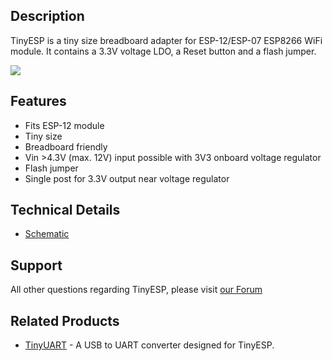 ## Description

TinyESP is a tiny size breadboard adapter for ESP-12/ESP-07 ESP8266 WiFi
module. It contains a 3.3V voltage LDO, a Reset button and a flash
jumper.

<img src="https://d3s5r33r268y59.cloudfront.net/43582/products/thumbs/2015-02-26T04:49:41.941Z-tinyesp1.jpg.258x172_q85_pad_rcrop.jpg">

## Features

  - Fits ESP-12 module
  - Tiny size
  - Breadboard friendly
  - Vin \>4.3V (max. 12V) input possible with 3V3 onboard voltage
    regulator
  - Flash jumper
  - Single post for 3.3V output near voltage
    regulator

## Technical Details

  - [Schematic](https://github.com/AprilBrother/TinyEsp/blob/master/schematic/tinyesp.pdf?raw=true)

## Support

All other questions regarding TinyESP, please visit [our
Forum](http://bbs.aprbrother.com/conversations/wi-fi)

## Related Products

  - [TinyUART](TinyUART.md) - A USB to UART converter designed
    for TinyESP.